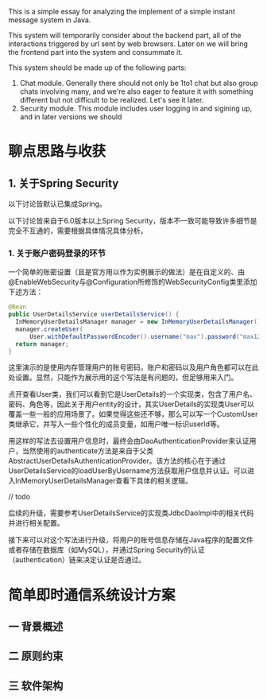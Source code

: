 This is a simple essay for analyzing the implement of a simple instant message system in Java.

This system will temporarily consider about the backend part, all of the interactions triggered by url sent by web browsers. Later on we will bring the frontend part into the system and consummate it.

This system should be made up of the following parts: 

1. Chat module. Generally there should not only be 1to1 chat but also group chats involving many, and we're also eager to feature it with something different but not difficult to be realized. Let's see it later.
1. Security module. This module includes user logging in and sigining up, and in later versions we should 



# 聊点思路与收获

## 1. 关于Spring Security

以下讨论皆默认已集成Spring。

以下讨论皆来自于6.0版本以上Spring Security，版本不一致可能导致许多细节是完全不互通的，需要根据具体情况具体分析。

### 1. 关于账户密码登录的环节

一个简单的账密设置（且是官方用以作为实例展示的做法）是在自定义的、由@EnableWebSecurity与@Configuration所修饰的WebSecurityConfig类里添加下述方法：

```java
@Bean
public UserDetailsService userDetailsService() {
  InMemoryUserDetailsManager manager = new InMemoryUserDetailsManager();
  manager.createUser(
      User.withDefaultPasswordEncoder().username("max").password("max123").roles("USER").build());
  return manager;
}
```

这里演示的是使用内存管理用户的账号密码，账户和密码以及用户角色都可以在此处设置。显然，只能作为展示用的这个写法是有问题的，但足够用来入门。

点开查看User类，我们可以看到它是UserDetails的一个实现类，包含了用户名、密码、角色等，因此关于用户entity的设计，其实UserDetails的实现类User可以覆盖一些一般的应用场景了。如果觉得这些还不够，那么可以写一个CustomUser类继承它，并写入一些个性化的成员变量，如用户唯一标识userId等。

用这样的写法去设置用户信息时，最终会由DaoAuthenticationProvider来认证用户，当然使用的authenticate方法是来自于父类AbstractUserDetailsAuthenticationProvider。该方法的核心在于通过UserDetailsService的loadUserByUsername方法获取用户信息并认证。可以进入InMemoryUserDetailsManager查看下具体的相关逻辑。

// todo

后续的升级，需要参考UserDetailsService的实现类JdbcDaoImpl中的相关代码并进行相关配置。

接下来可以对这个写法进行升级，将用户的账号信息存储在Java程序的配置文件或者存储在数据库（如MySQL），并通过Spring Security的认证（authentication）链来决定认证是否通过。















# 简单即时通信系统设计方案

## 一 背景概述

## 二 原则约束

## 三 软件架构